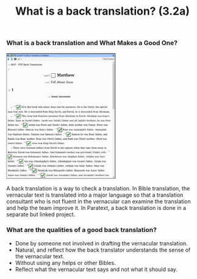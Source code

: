 ﻿---
title:  What is a back translation? (3.2a)
---
### What is a back translation and What Makes a Good One?
  ![](../media/812f01581ec77c8f9d1ebb41e3ef2bd8.png)

A back translation is a way to check a translation. In Bible translation, the vernacular text is translated into a major language so that a translation consultant who is not fluent in the vernacular can examine the translation and help the team improve it. In Paratext, a back translation is done in a separate but linked project.

### What are the qualities of a good back translation?

-   Done by someone not involved in drafting the vernacular translation.
-   Natural, and reflect how the back translator understands the sense of the vernacular text.
-   Without using any helps or other Bibles.
-   Reflect what the vernacular text says and not what it should say.
